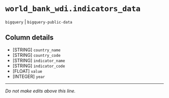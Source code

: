 # `world_bank_wdi.indicators_data`
`bigquery` | `bigquery-public-data`

## Column details
* [STRING]    `country_name`
* [STRING]    `country_code`
* [STRING]    `indicator_name`
* [STRING]    `indicator_code`
* [FLOAT]     `value`
* [INTEGER]   `year`

-------------------------------------------------------------------------------
*Do not make edits above this line.*
